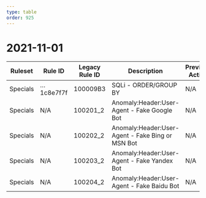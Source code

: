 ```yaml
---
type: table
order: 925
---
```


# 2021-11-01

<TableWrap><table style="width: 100%">

<thead>
  <tr>
    <th>Ruleset</th>
    <th>Rule ID</th>
    <th>Legacy Rule ID</th>
    <th>Description</th>
    <th>Previous Action</th>
    <th>New Action</th>
  </tr>
</thead>
<tbody>
  <tr>
    <td>Specials</td>
    <td>…1c8e7f7f</td>
    <td>100009B3</td>
    <td>SQLi - ORDER/GROUP BY</td>
    <td>N/A</td>
    <td>Disabled</td>
  </tr>
  <tr>
    <td>Specials</td>
    <td>N/A</td>
    <td>100201_2</td>
    <td>Anomaly:Header:User-Agent - Fake Google Bot</td>
    <td>N/A</td>
    <td>Block</td>
  </tr>
  <tr>
    <td>Specials</td>
    <td>N/A</td>
    <td>100202_2</td>
    <td>Anomaly:Header:User-Agent - Fake Bing or MSN Bot</td>
    <td>N/A</td>
    <td>Block</td>
  </tr>
  <tr>
    <td>Specials</td>
    <td>N/A</td>
    <td>100203_2</td>
    <td>Anomaly:Header:User-Agent - Fake Yandex Bot</td>
    <td>N/A</td>
    <td>Block</td>
  </tr>
  <tr>
    <td>Specials</td>
    <td>N/A</td>
    <td>100204_2</td>
    <td>Anomaly:Header:User-Agent - Fake Baidu Bot</td>
    <td>N/A</td>
    <td>Block</td>
  </tr>
</tbody>

</table></TableWrap>

